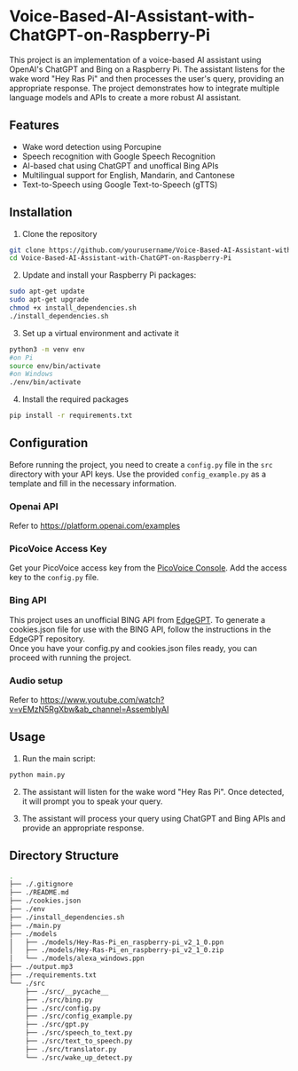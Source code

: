 # Voice-Based-AI-Assistant-with-ChatGPT-on-Raspberry-Pi
This project is an implementation of a voice-based AI assistant using OpenAI's ChatGPT and Bing on a Raspberry Pi. The assistant listens for the wake word "Hey Ras Pi" and then processes the user's query, providing an appropriate response. The project demonstrates how to integrate multiple language models and APIs to create a more robust AI assistant.

## Features
- Wake word detection using Porcupine
- Speech recognition with Google Speech Recognition
- AI-based chat using ChatGPT and unoffical Bing APIs
- Multilingual support for English, Mandarin, and Cantonese
- Text-to-Speech using Google Text-to-Speech (gTTS)

## Installation
1. Clone the repository
```bash
git clone https://github.com/yourusername/Voice-Based-AI-Assistant-with-ChatGPT-on-Raspberry-Pi.git
cd Voice-Based-AI-Assistant-with-ChatGPT-on-Raspberry-Pi
```
2. Update and install your Raspberry Pi packages:
```bash
sudo apt-get update
sudo apt-get upgrade
chmod +x install_dependencies.sh
./install_dependencies.sh
```
3. Set up a virtual environment and activate it
```bash
python3 -m venv env
#on Pi
source env/bin/activate
#on Windows
./env/bin/activate
```
4. Install the required packages
```bash
pip install -r requirements.txt
```

## Configuration
Before running the project, you need to create a `config.py` file in the `src` directory with your API keys. Use the provided `config_example.py` as a template and fill in the necessary information.
### Openai API
Refer to https://platform.openai.com/examples
### PicoVoice Access Key
Get your PicoVoice access key from the [PicoVoice Console](https://picovoice.ai/ "PicoVoice Console"). Add the access key to the `config.py` file.
### Bing API
This project uses an unofficial BING API from [EdgeGPT](https://github.com/acheong08/EdgeGPT "EdgeGPT"). To generate a cookies.json file for use with the BING API, follow the instructions in the EdgeGPT repository.<br />
Once you have your config.py and cookies.json files ready, you can proceed with running the project.
### Audio setup
Refer to https://www.youtube.com/watch?v=vEMzN5RgXbw&ab_channel=AssemblyAI

## Usage
1. Run the main script:
```bash
python main.py
```
2. The assistant will listen for the wake word "Hey Ras Pi". Once detected, it will prompt you to speak your query.

3. The assistant will process your query using ChatGPT and Bing APIs and provide an appropriate response.

## Directory Structure
```bash
.
├── ./.gitignore
├── ./README.md
├── ./cookies.json
├── ./env
├── ./install_dependencies.sh
├── ./main.py
├── ./models
│   ├── ./models/Hey-Ras-Pi_en_raspberry-pi_v2_1_0.ppn
│   ├── ./models/Hey-Ras-Pi_en_raspberry-pi_v2_1_0.zip
│   └── ./models/alexa_windows.ppn
├── ./output.mp3
├── ./requirements.txt
└── ./src
    ├── ./src/__pycache__
    ├── ./src/bing.py
    ├── ./src/config.py
    ├── ./src/config_example.py
    ├── ./src/gpt.py
    ├── ./src/speech_to_text.py
    ├── ./src/text_to_speech.py
    ├── ./src/translator.py
    └── ./src/wake_up_detect.py
```

